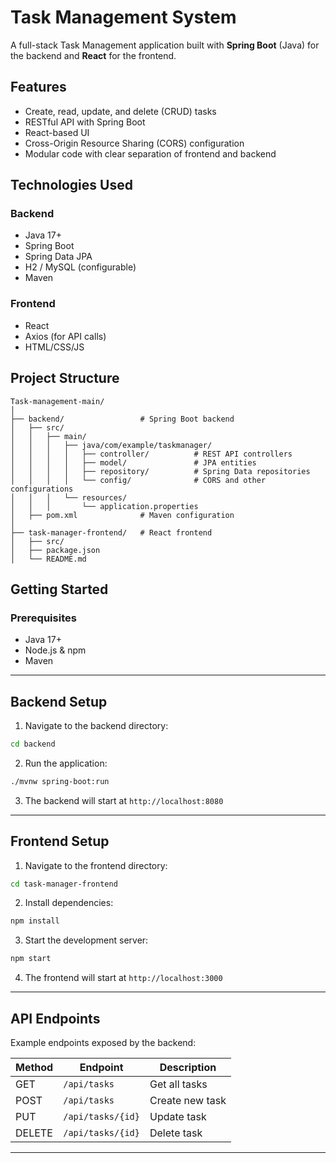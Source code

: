 
# Task Management System

A full-stack Task Management application built with **Spring Boot** (Java) for the backend and **React** for the frontend.

## Features

- Create, read, update, and delete (CRUD) tasks
- RESTful API with Spring Boot
- React-based UI
- Cross-Origin Resource Sharing (CORS) configuration
- Modular code with clear separation of frontend and backend

## Technologies Used

### Backend
- Java 17+
- Spring Boot
- Spring Data JPA
- H2 / MySQL (configurable)
- Maven

### Frontend
- React
- Axios (for API calls)
- HTML/CSS/JS

## Project Structure

```
Task-management-main/
│
├── backend/                 # Spring Boot backend
│   ├── src/
│   │   ├── main/
│   │   │   ├── java/com/example/taskmanager/
│   │   │   │   ├── controller/          # REST API controllers
│   │   │   │   ├── model/               # JPA entities
│   │   │   │   ├── repository/          # Spring Data repositories
│   │   │   │   └── config/              # CORS and other configurations
│   │   │   └── resources/
│   │   │       └── application.properties
│   ├── pom.xml              # Maven configuration
│
├── task-manager-frontend/   # React frontend
│   ├── src/
│   ├── package.json
│   └── README.md
````

## Getting Started

### Prerequisites

- Java 17+
- Node.js & npm
- Maven

---

## Backend Setup

1. Navigate to the backend directory:

```bash
cd backend
````

2. Run the application:

```bash
./mvnw spring-boot:run
```

3. The backend will start at `http://localhost:8080`

---

## Frontend Setup

1. Navigate to the frontend directory:

```bash
cd task-manager-frontend
```

2. Install dependencies:

```bash
npm install
```

3. Start the development server:

```bash
npm start
```

4. The frontend will start at `http://localhost:3000`

---

## API Endpoints

Example endpoints exposed by the backend:

| Method | Endpoint          | Description     |
| ------ | ----------------- | --------------- |
| GET    | `/api/tasks`      | Get all tasks   |
| POST   | `/api/tasks`      | Create new task |
| PUT    | `/api/tasks/{id}` | Update task     |
| DELETE | `/api/tasks/{id}` | Delete task     |

---


